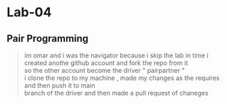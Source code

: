 # Lab-04 

## Pair Programming   

> im omar and i was the navigator 
>because i skip the lab in time i created anothe github account and fork the repo from it  
>so the other account become the driver " pairpartner "   
>i clone the repo to my machine , made my changes as the requires and then push it to main  
>branch of the driver and then made  a pull request of chaneges  
>
